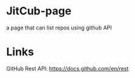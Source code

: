 # JitCub-page
a page that can list repos using github API

# Links
GitHub Rest API: https://docs.github.com/en/rest

